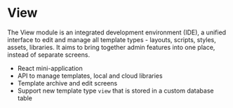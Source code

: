 # View

The View module is an integrated development environment (IDE), a unified interface to edit and manage all template types - layouts, scripts, styles, assets, libraries. It aims to bring together admin features into one place, instead of separate screens.

- React mini-application
- API to manage templates, local and cloud libraries
- Template archive and edit screens
- Support new template type `view` that is stored in a custom database table
